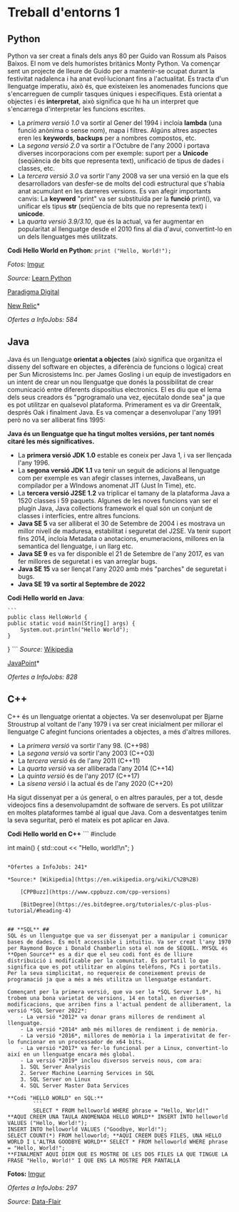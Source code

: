 # Treball d'entorns 1

## **Python** ##
Python va ser creat a finals dels anys 80 per Guido van Rossum als Paísos Baixos. El nom ve dels humorístes britànics Monty Python.
Va començar sent un projecte de lleure de Guido per a mantenir-se ocupat durant la festivitat nadalenca i ha anat evol·lucionant fins a l'actualitat.
Es tracta d'un llenguatge imperatiu, això és, que existeixen les anomenades funcions que s'encarreguen de cumplir tasques úniques i específiques. Està orientat a objectes i és **interpretat**, això significa que hi ha un interpret que s'encarrega d'interpretar les funcions escrites.

- La *primera versió 1.0* va sortir al Gener del 1994 i incloía **lambda** (una funció anònima o sense nom), mapa i filtres. Algúns altres aspectes eren les **keywords**, **backups** per a nombres compostos, etc.
- La *segona versió 2.0* va sortir a l'Octubre de l'any 2000 i portava diverses incorporacions com per exemple: suport per a **Unicode** (seqüència de bits que representa text), unificació de tipus de dades i classes, etc.
- La *tercera versió 3.0* va sortir l'any 2008 va ser una versió en la que els desarrolladors van desfer-se de molts del codi estructural que s'habia anat acumulant en les darreres versions. Es van afegir importants canvis: La **keyword** "print" va ser substituída per la **funció** print(), va unificar els tipus **str** (seqüencia de bits que no representa text) i **unicode**.
- La *quarta versió 3.9/3.10*, que és la actual, va fer augmentar en popularitat al llenguatge desde el 2010 fins al dia d'avui, convertint-lo en un dels llenguatges més utilitzats.

**Codi Hello World en Python:**
`print ("Hello, World!");`

*Fotos:*
[Imgur](https://i.imgur.com/gsYo8AA.png)

*Source:* [Learn Python](https://learnpython.com/blog/history-of-python/)

[Paradigma Digital](https://www.paradigmadigital.com/dev/es-python-el-lenguaje-del-futuro/)

[New Relic](https://newrelic.com/blog/nerd-life/python-programming-styles)*

*Ofertes a InfoJobs: 584*

## **Java** ##
Java és un llenguatge **orientat a objectes** (això significa que organitza el disseny del software en objectes, a diferència de funcions o lògica) creat per Sun Microsistems Inc. per James Gosling i un equip de investigadors en un intent de crear un nou llenguatge que donés la possibilitat de crear comunicació entre diferents dispositius electronics. El es diu que el lema dels seus creadors és "pgrogramalo una vez, ejecútalo donde sea" ja que es pot utilitzar en qualsevol plataforma. Primerament es va dir Greentalk, després Oak i finalment Java. Es va començar a desenvolupar l'any 1991 però no va ser alliberat fins 1995:

**Java és un llenguatge que ha tingut moltes versións, per tant només citaré les més significatives.**

- La **primera versió JDK 1.0** estable es coneix per Java 1, i va ser llençada l'any 1996.
- La **segona versió JDK 1.1** va tenir un seguit de adicions al llenguatge com per exemple es van afegir classes internes, JavaBeans, un compilador per a WIndows anomenat JIT (Just In Time), etc.
- La **tercera versió J2SE 1.2** va triplicar el tamany de la plataforma Java a 1520 classes i 59 paquets. Algunes de les noves funcions van ser el plugín Java, Java collections framework el qual són un conjunt de classes i interfícies, entre altres funcions.
- **Java SE 5** va ser alliberat el 30 de Setembre de 2004 i es mostrava un millor nivell de maduresa, estabilitat i seguretat del J2SE. Va tenir suport fins 2014, incloía Metadata o anotacions, enumeracions, millores en la semantica del llenguatge, i un llarg etc.
- **Java SE 9** es va fer disponible el 21 de Setembre de l'any 2017, es van fer millores de seguretat i es van arreglar bugs.
- **Java SE 15** va ser llençat l'any 2020 amb més "parches" de seguretat i bugs.
- **Java SE 19 va sortir al Septembre de 2022**

**Codi Hello world en Java**:

 	```
    public class HelloWorld {
    public static void main(String[] args) {
        System.out.println("Hello World");
    }
}
 	```
*Source:* [Wikipedia](https://en.wikipedia.org/wiki/Java_version_history)

[JavaPoint](https://www.javatpoint.com/history-of-java)*

*Ofertes a InfoJobs: 828*

## **C++** ##
C++ és un llenguatge orientat a objectes. Va ser desenvolupat per Bjarne Stroustrup al voltant de l'any 1979 i va ser creat inicialment per millorar el llenguatge C afegint funcions orientades a objectes, a més d'altres millores.

- La *primera versió* va sortir l'any 98. (C++98)
- La *segona versió* va sortir l'any 2003 (C++03)
- La *tercera versió* és de l'any 2011 (C++11)
- La *quarta versió* va ser alliberada l'any 2014 (C++14)
- La *quinta versió* és de l'any 2017 (C++17)
- La *sisena versió* i la actual és de l'any 2020 (C++20)

Ha sigut dissenyat per a ús general, o en altres paraules, per a tot, desde videojocs fins a desenvolupamdnt de software de servers. Es pot utilitzar en moltes plataformes també al igual que Java.
Com a desventatges tenim la seva seguritat, però el mateix es pot aplicar en Java.


**Codi Hello world en C++**
 	```
    #include <iostream>

int main()
{
    std::cout << "Hello, world!\n";
} 	
```

*Ofertes a InfoJobs: 241*
    
*Source:* [Wikipedia](https://en.wikipedia.org/wiki/C%2B%2B)

    [CPPBuzz](https://www.cppbuzz.com/cpp-versions)

    [BitDegree](https://es.bitdegree.org/tutoriales/c-plus-plus-tutorial/#heading-4)


## **SQL** ##
SQL és un llenguatge que va ser dissenyat per a manipular i comunicar bases de dades. És molt accessible i intuïtiu. Va ser creat l'any 1970 per Raymond Boyce i Donald Chamberlin sota el nom de SEQUEL. MYSQL és **Open Source** es a dir que el seu codi font és de lliure distribuició i modificable per la comunitat. És portatil lo que significa que es pot utilitzar en algúns telèfons, PCs i portatils. Per la seva simplicitat, no requereix de coneixement previs de programació ja que a més a més utilitza un llenguatge estandart.
    
Començant per la primera versió, que va ser la *SQL Server 1.0*, hi trobem una bona varietat de versions, 14 en total, en diverses modificacions, que arriben fins a l'actual pendent de alliberament, la  versió *SQL Server 2022*:
    - La versió *2012* va donar grans millores de rendiment al llenguatge.
    - La versió *2014* amb més millores de rendiment i de memòria.
    - La versió *2016*, millores de memòria i la imperativitat de fer-lo funcionar en un processador de x64 bits.
    - La versió *2017* va fer-lo funcional per a Linux, convertint-lo així en un llenguatge encara més global.
    - La versió *2019* inclou diversos serveis nous, com ara:
    1. SQL Server Analysis 
    2. Server Machine Learning Services in SQL
    3. SQL Server on Linux
    4. SQL Server Master Data Services

**Codi "HELLO WORLD" en SQL:**
     	```
        SELECT * FROM helloworld WHERE phrase = "Hello, World!" 	**AQUI CREEM UNA TAULA ANOMENADA HELLO WORLD** INSERT INTO helloworld VALUES ("Hello, World!");
INSERT INTO helloworld VALUES ("Goodbye, World!");
SELECT COUNT(*) FROM helloworld; **AQUI CREEM DUES FILES, UNA HELLO WORLD I L'ALTRA GOODBYE WORLD** SELECT * FROM helloworld WHERE phrase = "Hello, World!";
**FINALMENT AQUI DIEM QUE ES MOSTRE DE LES DOS FILES LA QUE TINGUE LA FRASE "Hello, World!" I QUE ENS LA MOSTRE PER PANTALLA
```

**Fotos:**
[Imgur](https://i.imgur.com/F2SxXDE.png)


*Ofertes a InfoJobs: 297*


*Source*: 
    [Data-Flair](https://data-flair.training/blogs/microsoft-sql-version-history/)
   

